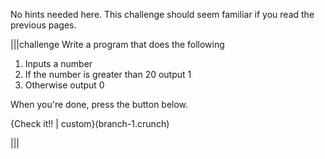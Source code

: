 No hints needed here. This challenge should seem familiar if you read the previous pages.

|||challenge
Write a program that does the following

1. Inputs a number
1. If the number is greater than 20 output 1
1. Otherwise output 0

When you're done, press the button below.

{Check it!! | custom}(branch-1.crunch)

|||